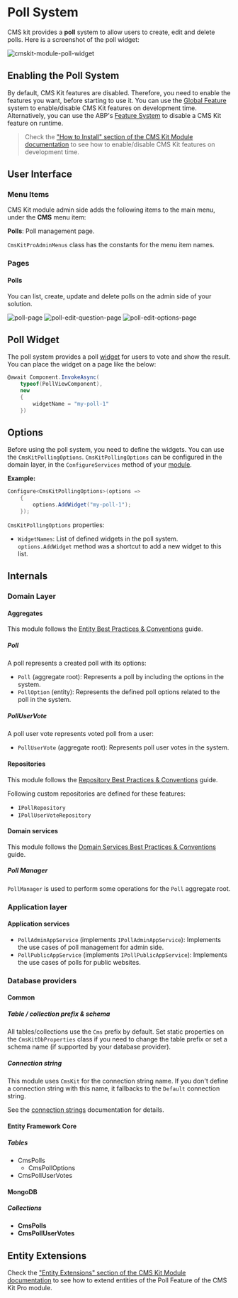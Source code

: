 # Poll System

CMS kit provides a **poll** system to allow users to create, edit and delete polls. Here is a screenshot of the poll widget:

![cmskit-module-poll-widget](../../images/cmskit-module-poll-widget.png)

## Enabling the Poll System

By default, CMS Kit features are disabled. Therefore, you need to enable the features you want, before starting to use it. You can use the [Global Feature](../../framework/infrastructure/global-features.md) system to enable/disable CMS Kit features on development time. Alternatively, you can use the ABP's [Feature System](../../framework/infrastructure/features.md) to disable a CMS Kit feature on runtime.

> Check the ["How to Install" section of the CMS Kit Module documentation](index.md#how-to-install) to see how to enable/disable CMS Kit features on development time.

## User Interface

### Menu Items

CMS Kit module admin side adds the following items to the main menu, under the **CMS** menu item:

**Polls**: Poll management page.

`CmsKitProAdminMenus` class has the constants for the menu item names.

### Pages

#### Polls

You can list, create, update and delete polls on the admin side of your solution.

![poll-page](../../images/cmskit-module-poll-page.png)
![poll-edit-question-page](../../images/cmskit-module-poll-edit-question-page.png)
![poll-edit-options-page](../../images/cmskit-module-poll-edit-options-page.png)

## Poll Widget

The poll system provides a poll [widget](../../framework/ui/mvc-razor-pages/widgets.md) for users to vote and show the result. You can place the widget on a page like the below:

```csharp
@await Component.InvokeAsync(
    typeof(PollViewComponent),
    new
    {
        widgetName = "my-poll-1"
    })
```

## Options

Before using the poll system, you need to define the widgets. You can use the `CmsKitPollingOptions`. `CmsKitPollingOptions` can be configured in the domain layer, in the `ConfigureServices` method of your [module](../../framework/architecture/modularity/basics.md).

**Example:**

```csharp
Configure<CmsKitPollingOptions>(options =>
    {
        options.AddWidget("my-poll-1");
    });
```

`CmsKitPollingOptions` properties:

- `WidgetNames`: List of defined widgets in the poll system. `options.AddWidget` method was a shortcut to add a new widget to this list.

## Internals

### Domain Layer

#### Aggregates

This module follows the [Entity Best Practices & Conventions](../../framework/architecture/best-practices/entities.md) guide.

##### Poll

A poll represents a created poll with its options: 

- `Poll` (aggregate root): Represents a poll by including the options in the system.
- `PollOption` (entity): Represents the defined poll options related to the poll in the system.

##### PollUserVote

A poll user vote represents voted poll from a user:

- `PollUserVote` (aggregate root): Represents poll user votes in the system.

#### Repositories

This module follows the [Repository Best Practices & Conventions](../../framework/architecture/best-practices/repositories.md) guide.

Following custom repositories are defined for these features:

- `IPollRepository`
- `IPollUserVoteRepository`

#### Domain services

This module follows the [Domain Services Best Practices & Conventions](../../framework/architecture/best-practices/domain-services.md) guide.

##### Poll Manager

`PollManager` is used to perform some operations for the `Poll` aggregate root.

### Application layer

#### Application services

- `PollAdminAppService` (implements `IPollAdminAppService`): Implements the use cases of poll management for admin side.
- `PollPublicAppService` (implements `IPollPublicAppService`): Implements the use cases of polls for public websites.

### Database providers

#### Common

##### Table / collection prefix & schema

All tables/collections use the `Cms` prefix by default. Set static properties on the `CmsKitDbProperties` class if you need to change the table prefix or set a schema name (if supported by your database provider).

##### Connection string

This module uses `CmsKit` for the connection string name. If you don't define a connection string with this name, it fallbacks to the `Default` connection string.

See the [connection strings](../../framework/fundamentals/connection-strings.md) documentation for details.

#### Entity Framework Core

##### Tables

- CmsPolls
  - CmsPollOptions
- CmsPollUserVotes

#### MongoDB

##### Collections

- **CmsPolls**
- **CmsPollUserVotes**

## Entity Extensions

Check the ["Entity Extensions" section of the CMS Kit Module documentation](index.md#entity-extensions) to see how to extend entities of the Poll Feature of the CMS Kit Pro module.